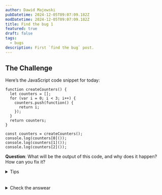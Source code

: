 ```yaml
---
author: Dawid Majewski
pubDatetime: 2024-12-05T09:07:09.182Z
modDatetime: 2024-12-05T09:07:09.182Z
title: Find the bug 1
featured: true
draft: false
tags:
  - bugs
description: First `find the bug` post.
---
```


## The Challenge

Here’s the JavaScript code snippet for today:

```
function createCounters() {
  let counters = [];
  for (var i = 0; i < 3; i++) {
    counters.push(function() {
      return i;
    });
  }
  return counters;
}

const counters = createCounters();
console.log(counters[0]());
console.log(counters[1]());
console.log(counters[2]());
```

**Question**: What will be the output of this code, and why does it happen? How can you fix it?

<details>
  <summary>Tips</summary>
  Take a moment to carefully examine the function. Think about how `var` works in JavaScript and how closures interact with variables.
</details>
<br><br>
<details>
  <summary>Check the answear</summary>
  
 ### Solution
When `createCounters` is called, it uses a loop to create three functions, each of which is pushed into the `counters` array. You might expect that each of these functions would return `0`, `1`, and `2`, respectively, but instead, all of them return `3`. Let’s break down why this happens.

The issue lies with the use of `var` to declare the loop variable `i`. In JavaScript, `var` is function-scoped, meaning it’s shared across all iterations of the loop. By the time the loop completes, the value of `i` is `3`, and because each function maintains a reference to the same `i`, calling `counters[0]()`, `counters[1]()`, and `counters[2]()` will all return `3`.

### How to Fix It

To solve this issue, you need to create a separate scope for each iteration of the loop. This can be done in a couple of ways:

#### 1. Using `let` Instead of `var`:

```
function createCounters() {
  let counters = [];
  for (let i = 0; i < 3; i++) {
    counters.push(function () {
      return i;
    });
  }
  return counters;
}

```

Since `let` is block-scoped, each iteration of the loop will have its own `i`, meaning each function will capture the correct value.

#### 2. Using an IIFE (Immediately Invoked Function Expression):

```
function createCounters() {
  let counters = [];
  for (var i = 0; i < 3; i++) {
    (function (i) {
      counters.push(function () {
        return i;
      });
    })(i);
  }
  return counters;
}
```

By using an IIFE, we create a new scope for each iteration, effectively capturing the current value of `i` inside the function.

###Corrected Output
With either of the fixes above, the output of the code would be:

```
0
1
2
```

### Why It Matters

This challenge is a great reminder of the difference between `var` and `let` in JavaScript and how closures interact with variables. Understanding how scoping works is crucial for avoiding subtle bugs, especially when working with loops and asynchronous code.

</details>
